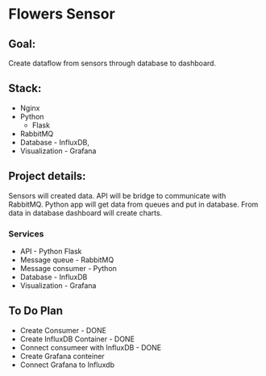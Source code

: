 # Flowers Sensor

## Goal:
Create dataflow from sensors through database to dashboard.


## Stack:

- Nginx
- Python
    - Flask
- RabbitMQ
- Database - InfluxDB,
- Visualization - Grafana


## Project details:

Sensors will created data.
API will be bridge to communicate with RabbitMQ.
Python app will get data from queues and put in database.
From data in database dashboard will create charts.

### Services
- API - Python Flask
- Message queue - RabbitMQ
- Message consumer - Python
- Database - InfluxDB
- Visualization - Grafana

## To Do Plan
- Create Consumer - DONE
- Create InfluxDB Container - DONE
- Connect consumeer with InfluxDB - DONE
- Create Grafana conteiner
- Connect Grafana to Influxdb